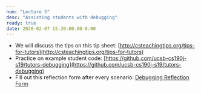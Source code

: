 ```yaml
---
num: "Lecture 5"
desc: "Assisting students with debugging"
ready: true
date: 2020-02-07 15:30:00.00-8:00
---
```



* We will discuss the tips on this tip sheet: [http://csteachingtips.org/tips-for-tutors](http://csteachingtips.org/tips-for-tutors)
* Practice on example student code: [https://github.com/ucsb-cs190j-s19/tutors-debugging](https://github.com/ucsb-cs190j-s19/tutors-debugging)
* Fill out this reflection form after every scenario: [Debugging Reflection Form](https://forms.gle/CxkoybiYZFJBuGTQ6)
